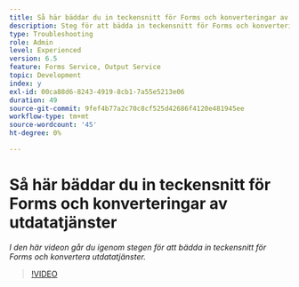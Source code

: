 ```yaml
---
title: Så här bäddar du in teckensnitt för Forms och konverteringar av utdatatjänster
description: Steg för att bädda in teckensnitt för Forms och konvertering av utdatatjänster
type: Troubleshooting
role: Admin
level: Experienced
version: 6.5
feature: Forms Service, Output Service
topic: Development
index: y
exl-id: 00ca88d6-8243-4919-8cb1-7a55e5213e06
duration: 49
source-git-commit: 9fef4b77a2c70c8cf525d42686f4120e481945ee
workflow-type: tm+mt
source-wordcount: '45'
ht-degree: 0%

---
```


# Så här bäddar du in teckensnitt för Forms och konverteringar av utdatatjänster

*I den här videon går du igenom stegen för att bädda in teckensnitt för Forms och konvertera utdatatjänster.*

>[!VIDEO](https://video.tv.adobe.com/v/335496?quality=12&learn=on)
